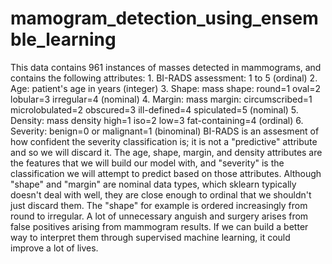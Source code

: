 # mamogram_detection_using_ensemble_learning
This data contains 961 instances of masses detected in mammograms, and contains the following attributes:      1. BI-RADS assessment: 1 to 5 (ordinal)      2. Age: patient's age in years (integer)    3. Shape: mass shape: round=1 oval=2 lobular=3 irregular=4 (nominal)    4. Margin: mass margin: circumscribed=1 microlobulated=2 obscured=3 ill-defined=4 spiculated=5 (nominal)    5. Density: mass density high=1 iso=2 low=3 fat-containing=4 (ordinal)    6. Severity: benign=0 or malignant=1 (binominal)     BI-RADS is an assesment of how confident the severity classification is; it is not a "predictive" attribute and so we will discard it. The age, shape, margin, and density attributes are the features that we will build our model with, and "severity" is the classification we will attempt to predict based on those attributes.  Although "shape" and "margin" are nominal data types, which sklearn typically doesn't deal with well, they are close enough to ordinal that we shouldn't just discard them. The "shape" for example is ordered increasingly from round to irregular.  A lot of unnecessary anguish and surgery arises from false positives arising from mammogram results. If we can build a better way to interpret them through supervised machine learning, it could improve a lot of lives.
